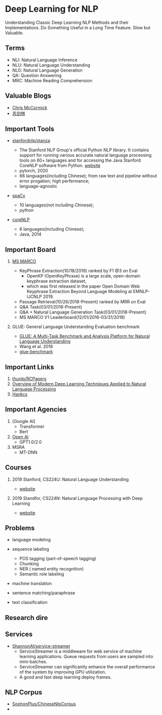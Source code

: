 # Deep Learning for NLP
Understanding Classic Deep Learning NLP Methods and their Implementations. Do Something Useful in a Long Time Feature. Slow but Valuable.


## Terms
- NLI: Natural Language Inference
- NLU: Natural Language Understanding
- NLG: Natural Language Generation
- QA:  Question Answering
- MRC: Machine Reading Comprehension


## Valuable Blogs
- [Chris McCormick](http://mccormickml.com/)
- [苏剑林](https://kexue.fm/category/Big-Data)



## Important Tools
- [stanfordnlp/stanza](https://github.com/stanfordnlp/stanza)
    - The Stanford NLP Group's official Python NLP library. It contains support for running various accurate natural language processing tools on 60+ languages 
    and for accessing the Java Stanford CoreNLP software from Python. [website](https://stanfordnlp.github.io/stanza/)
    - pytorch, 2020
    - 66 languages(including Chinese); from raw text and pipeline without error progation; high perfermance;
    - language-agnostic
    
- [spaCy](https://spacy.io)
    - 10 languages(not including Chinese);
    - python
    
- [coreNLP](https://stanfordnlp.github.io/CoreNLP/)
    - 6 languages(including Chinese);
    - Java, 2014
    
    

## Important Board
1. [MS MARCO](http://www.msmarco.org/leaders.aspx)
    - KeyPhrase Extraction(10/18/2019) ranked by F1 @3 on Eval
        - OpenKP (OpenKeyPhrase) is a large scale, open-domain keyphrase extraction dataset, 
        - which was first released in the paper Open Domain Web Keyphrase Extraction Beyond Language Modeling at EMNLP-IJCNLP 2019.
    - Passage Retrieval(10/26/2018-Present) ranked by MRR on Eval
    - Q&A Task(03/01/2018-Present)
    - Q&A + Natural Language Generation Task(03/01/2018-Present)
    - MS MARCO V1 Leaderboard(12/01/2016-03/31/2018)
    
2. GLUE: General Language Understanding Evaluation benchmark
    - [GLUE: A Multi-Task Benchmark and Analysis Platform for Natural Language Understanding](https://www.nyu.edu/projects/bowman/glue.pdf)
    - Wang et al. 2018
    - [glue-benchmark](https://gluebenchmark.com/leaderboard)


## Important Links
1. [thunlp/RCPapers](https://github.com/thunlp/RCPapers)
2. [Overview of Modern Deep Learning Techniques Applied to Natural Language Processing](https://github.com/omarsar/nlp_overview)
3. [Hankcs]()


## Important Agencies
1. [Google AI]
    - Transformer
    - Bert
2. [Open AI](https://openai.com/blog/)
    - GPT1.0/2.0
3. MSRA
    - MT-DNN
    
    
## Courses
1. 2019 Stanford, CS224U: Natural Language Understanding
    - [website](http://web.stanford.edu/class/cs224u/)
    
2. 2019 Standfor, CS224N: Natural Language Processing with Deep Learning
    - [website](http://web.stanford.edu/class/cs224n/)
    

## Problems
- language modeling

- sequence labeling
    - POS tagging (part-of-speech tagging)
    - Chunking 
    - NER ( named entity recognition)
    - Semantic role labeling

- machine translation

- sentence matching/paraphrase

- text classification


## Research dire


## Services
- [ShannonAI/service-streamer](https://github.com/ShannonAI/service-streamer)
    - ServiceStreamer is a middleware for web service of machine learning applications. Queue requests from users are sampled into mini-batches. 
    - ServiceStreamer can significantly enhance the overall performance of the system by improving GPU utilization.
    - A good and fast deep learning deploy frames.

## NLP Corpus
- [SophonPlus/ChineseNlpCorpus](https://github.com/SophonPlus/ChineseNlpCorpus)
- 

